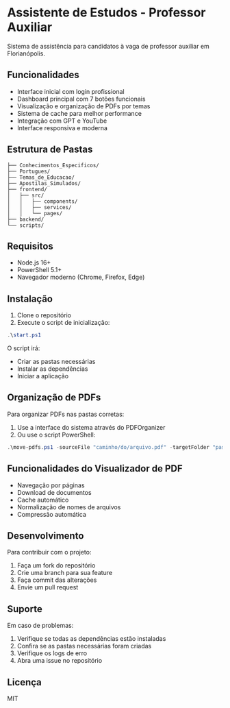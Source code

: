 # Assistente de Estudos - Professor Auxiliar

Sistema de assistência para candidatos à vaga de professor auxiliar em Florianópolis.

## Funcionalidades

- Interface inicial com login profissional
- Dashboard principal com 7 botões funcionais
- Visualização e organização de PDFs por temas
- Sistema de cache para melhor performance
- Integração com GPT e YouTube
- Interface responsiva e moderna

## Estrutura de Pastas

```
├── Conhecimentos_Especificos/
├── Portugues/
├── Temas_de_Educacao/
├── Apostilas_Simulados/
├── frontend/
│   ├── src/
│   │   ├── components/
│   │   ├── services/
│   │   └── pages/
├── backend/
└── scripts/
```

## Requisitos

- Node.js 16+
- PowerShell 5.1+
- Navegador moderno (Chrome, Firefox, Edge)

## Instalação

1. Clone o repositório
2. Execute o script de inicialização:
```powershell
.\start.ps1
```

O script irá:
- Criar as pastas necessárias
- Instalar as dependências
- Iniciar a aplicação

## Organização de PDFs

Para organizar PDFs nas pastas corretas:

1. Use a interface do sistema através do PDFOrganizer
2. Ou use o script PowerShell:
```powershell
.\move-pdfs.ps1 -sourceFile "caminho/do/arquivo.pdf" -targetFolder "pasta_destino"
```

## Funcionalidades do Visualizador de PDF

- Navegação por páginas
- Download de documentos
- Cache automático
- Normalização de nomes de arquivos
- Compressão automática

## Desenvolvimento

Para contribuir com o projeto:

1. Faça um fork do repositório
2. Crie uma branch para sua feature
3. Faça commit das alterações
4. Envie um pull request

## Suporte

Em caso de problemas:

1. Verifique se todas as dependências estão instaladas
2. Confira se as pastas necessárias foram criadas
3. Verifique os logs de erro
4. Abra uma issue no repositório

## Licença

MIT